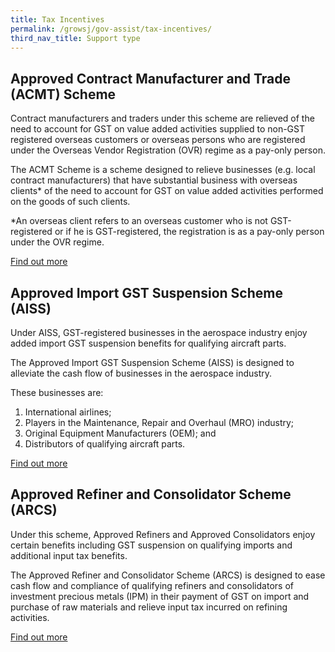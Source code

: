 ```yaml
---
title: Tax Incentives
permalink: /growsj/gov-assist/tax-incentives/
third_nav_title: Support type
---
```


## Approved Contract Manufacturer and Trade (ACMT) Scheme

Contract manufacturers and traders under this scheme are relieved of the need to account for GST on value added activities supplied to non-GST registered overseas customers or overseas persons who are registered under the Overseas Vendor Registration (OVR) regime as a pay-only person.

The ACMT Scheme is a scheme designed to relieve businesses (e.g. local contract manufacturers) that have substantial business with overseas clients* of the need to account for GST on value added activities performed on the goods of such clients.

*An overseas client refers to an overseas customer who is not GST-registered or if he is GST-registered, the registration is as a pay-only person under the OVR regime.

<a href="https://www.iras.gov.sg/irashome/Schemes/GST/Approved-Contract-Manufacturer-and-Trader--ACMT--Scheme/" target="_blank">Find out more</a>

## Approved Import GST Suspension Scheme (AISS)

Under AISS, GST-registered businesses in the aerospace industry enjoy added import GST suspension benefits for qualifying aircraft parts.

The Approved Import GST Suspension Scheme (AISS) is designed to alleviate the cash flow of businesses in the aerospace industry.

These businesses are:

1. International airlines;
2. Players in the Maintenance, Repair and Overhaul (MRO) industry;
3. Original Equipment Manufacturers (OEM); and
4. Distributors of qualifying aircraft parts.

<a href="https://www.iras.gov.sg/IRASHome/Schemes/GST/Approved-Import-GST-Suspension-Scheme--AISS-/" target="_blank">Find out more</a>

## Approved Refiner and Consolidator Scheme (ARCS)

Under this scheme, Approved Refiners and Approved Consolidators enjoy certain benefits including GST suspension on qualifying imports and additional input tax benefits.

The Approved Refiner and Consolidator Scheme (ARCS) is designed to ease cash flow and compliance of qualifying refiners and consolidators of investment precious metals (IPM) in their payment of GST on import and purchase of raw materials and relieve input tax incurred on refining activities.

<a href="https://www.iras.gov.sg/irashome/Schemes/GST/Approved-Refiner-and-Consolidator-Scheme--ARCS-/" target="_blank">Find out more</a>

